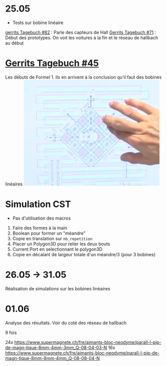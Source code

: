 # 25.05
- Tests sur bobine linéaire


[gerrits Tagebuch #82](https://www.youtube.com/watch?v=3ujaGUFfgC0) : Parle des capteurs de Hall
[Gerrits Tagebuch #71](https://www.youtube.com/watch?v=D6jwZYrvSv4) : Début des prototypes. On voit les voitures à la fin et le réseau de hallbach au début

# [Gerrits Tagebuch #45](https://www.youtube.com/watch?v=bl5jziS66Zk)
Les débuts de Formel 1.
Ils en arrivent à la conclusion qu'il faut des bobines linéaires
![alt text](image.png)


# Simulation CST 
- Pas d'utilisation des macros
1. Faire des formes à la main
2. Boolean pour former un "méandre"
3. Copie en translation sur `nb_repetition`
4. Placer un Polygon3D pour relier les deux bouts
5. Current Port en selectionnant le polygon3D
6. Copie en décalant de largeur totale d'un méandre/3 (pour 3 bobines)

# 26.05 -> 31.05
Réalisation de simulations sur les bobines linéaires

# 01.06

Analyse des résultats.
Voir du coté des réseau de hallbach



9 fois


24x https://www.supermagnete.ch/fre/aimants-bloc-neodyme/parall-l-pip-de-magn-tique-8mm-4mm-3mm_Q-08-04-03-N
16x https://www.supermagnete.ch/fre/aimants-bloc-neodyme/parall-l-pip-de-magn-tique-8mm-8mm-4mm_Q-08-08-04-N
